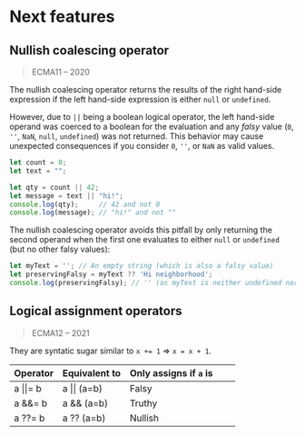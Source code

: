 # Next features

## Nullish coalescing operator

> ECMA11 – 2020

The nullish coalescing operator returns the results of the right hand-side expression if the left hand-side expression is either `null` or `undefined`.

However, due to `||` being a boolean logical operator, the left hand-side operand was coerced to a boolean for the evaluation and any _falsy_ value (`0`, `''`, `NaN`, `null`, `undefined`) was not returned. This behavior may cause unexpected consequences if you consider `0`, `''`, or `NaN` as valid values.

```javascript
let count = 0;
let text = "";

let qty = count || 42;
let message = text || "hi!";
console.log(qty);     // 42 and not 0
console.log(message); // "hi!" and not ""
```

The nullish coalescing operator avoids this pitfall by only returning the second operand when the first one evaluates to either `null` or `undefined` (but no other falsy values):

```javascript
let myText = ''; // An empty string (which is also a falsy value)
let preservingFalsy = myText ?? 'Hi neighborhood';
console.log(preservingFalsy); // '' (as myText is neither undefined nor null)
```

## Logical assignment operators

> ECMA12 – 2021

They are syntatic sugar similar to `x += 1` => `x = x + 1`.

| Operator  | Equivalent to | Only assigns if `a` is |   |   |
|-----------|---------------|------------------------|---|---|
| a \|\|= b | a \|\| (a=b)  | Falsy                  |   |   |
| a &&= b    | a && (a=b)    | Truthy                 |   |   |
| a ??= b    | a ?? (a=b)    | Nullish                |   |   |
